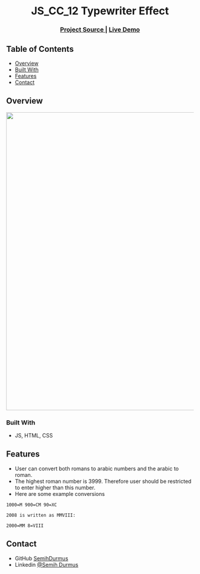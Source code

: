 
<h1 align="center">JS_CC_12 Typewriter Effect</h1>


<div align="center">
  <h3>
    <a  href="https://github.com/SemihDurmus/JS_CC_12_Typewriter_Effect.git">
      Project Source
    </a> |
    <a  href="https://semihdurmus.github.io/JS_CC_12_Typewriter_Effect/">
      Live Demo
    </a>
 
  </h3>
</div>

<!-- TABLE OF CONTENTS -->

## Table of Contents

- [Overview](#overview)
- [Built With](#built-with)
- [Features](#features)
- [Contact](#contact)

<!-- OVERVIEW -->

## Overview

<img src="roman.png" width="800">

### Built With

<!-- This section should list any major frameworks that you built your project using. Here are a few examples.-->

- JS, HTML, CSS


## Features

- User can convert both romans to arabic numbers and the arabic to roman.
- The highest roman number is 3999. Therefore user should be restricted to enter higher than this number.
- Here are some example conversions
```
1000=M 900=CM 90=XC

2008 is written as MMVIII:

2000=MM 8=VIII
```

## Contact

- GitHub [SemihDurmus](https://github.com/SemihDurmus)
- Linkedin [@Semih Durmus](https://www.linkedin.com/in/semih-durmus-0548751b7/)

